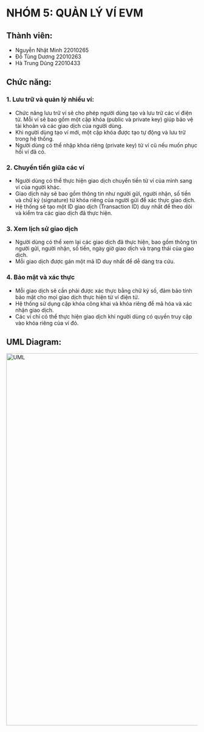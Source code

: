 # NHÓM 5: QUẢN LÝ VÍ EVM 

## Thành viên:
- Nguyễn Nhật Minh 22010265
- Đỗ Tùng Dương 22010263
- Hà Trung Dũng 22010433

## Chức năng:
### 1. Lưu trữ và quản lý nhiều ví:
- Chức năng lưu trữ ví sẽ cho phép người dùng tạo và lưu trữ các ví điện tử. Mỗi ví sẽ bao gồm một cặp khóa (public và private key) giúp bảo vệ tài khoản và các giao dịch của người dùng.
- Khi người dùng tạo ví mới, một cặp khóa được tạo tự động và lưu trữ trong hệ thống.
- Người dùng có thể nhập khóa riêng (private key) từ ví cũ nếu muốn phục hồi ví đã có.

### 2. Chuyển tiền giữa các ví
- Người dùng có thể thực hiện giao dịch chuyển tiền từ ví của mình sang ví của người khác.
- Giao dịch này sẽ bao gồm thông tin như người gửi, người nhận, số tiền và chữ ký (signature) từ khóa riêng của người gửi để xác thực giao dịch.
- Hệ thống sẽ tạo một ID giao dịch (Transaction ID) duy nhất để theo dõi và kiểm tra các giao dịch đã thực hiện.

### 3. Xem lịch sử giao dịch
- Người dùng có thể xem lại các giao dịch đã thực hiện, bao gồm thông tin người gửi, người nhận, số tiền, ngày giờ giao dịch và trạng thái của giao dịch.
- Mỗi giao dịch được gán một mã ID duy nhất để dễ dàng tra cứu.

### 4. Bảo mật và xác thực
- Mỗi giao dịch sẽ cần phải được xác thực bằng chữ ký số, đảm bảo tính bảo mật cho mọi giao dịch thực hiện từ ví điện tử.
- Hệ thống sử dụng cặp khóa công khai và khóa riêng để mã hóa và xác nhận giao dịch.
- Các ví chỉ có thể thực hiện giao dịch khi người dùng có quyền truy cập vào khóa riêng của ví đó.

## UML Diagram:
<img width="978" alt="UML" src="https://uml.planttext.com/plantuml/png/bLPDRzim3Bq7o7yGV78nPpli5Wpz2hOkM0_3kg67OGTLPceXjkH9ShQWw7yV9Tkn9DihcW298lAHV7mIdKjjg39DLIuNUiz5JHMjICa5c6CDH2fJoEN2lbb9jIRtj2p1aAVbWk1hHMYUAz1wJUwCukAntwuLFr03N-0OMy0KeAugsGYp9hbi7aheJU7lzlDDbp4T8cQaHY_ES7dMEnqapyaE32kkQKa5WtJ2z5Ln1fk2YiVON4gQVrTKQCeCbq9Ry_D0sZCDp7TALkkkkdxFo7Y7Tan5K_LRET88kzBNukL9RVWC0sPTYCpX9bZTKFq985N0W1z0PRR3RNz3Pmt2vpW3y5Xl91StmFRo3jG1E-U9NlC9PPMK9jvxe1f-g3BUBe3ce7J8FiutQDGUYmlo26QZZhMHJicKkVKspmXhb0B1ZYyWEkqdSTDoZwZF468b1ojpOKpzTkD-p4hRqtlod2-w2C-XPam1YkwhPeRroVMMQ_F1SpgtjFtZV7syG_51fTfzlGRu3HYlRMNslBIhry2lsl6GTcCYxFD7EmgWgKPDLZMREZJOhirSdzrWwQttyF0-DBA2Sh7DruJ7maH5f6tkpCjs5hYsDyKoxIVDm6ti1jhm2YNiBcdR_umCTu-6DxLbFBghU0voh8JJKcVanI0USYjsKc41kBo8r4dDtyzK5oVKTIdPtlEtxhTOkZRE4arCLaeDfp6Pj4Cl8QlLEKcy90aEzQGznVhTxmOK1vsWV-0IWpef75RJ0sWSWqcS99uMpjiDHFIlxMqVGIAf7QAh2U-r4zDYHcuEt4T2J5FRKHnWndocabdbD3bmEfzcr3ifTbnLSTFcGGEdn2eJtx7LpuBdU9P-DJKY-sTLzrG_6NFvHw0vxl7OqKM9Sio6yyfSBlndwdySJp4dXd9OHH1zkRZ4NkE_cdy0" />
